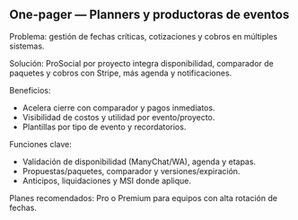 ## One-pager — Planners y productoras de eventos

Problema: gestión de fechas críticas, cotizaciones y cobros en múltiples sistemas.

Solución: ProSocial por proyecto integra disponibilidad, comparador de paquetes y cobros con Stripe, más agenda y notificaciones.

Beneficios:
- Acelera cierre con comparador y pagos inmediatos.
- Visibilidad de costos y utilidad por evento/proyecto.
- Plantillas por tipo de evento y recordatorios.

Funciones clave:
- Validación de disponibilidad (ManyChat/WA), agenda y etapas.
- Propuestas/paquetes, comparador y versiones/expiración.
- Anticipos, liquidaciones y MSI donde aplique.

Planes recomendados: Pro o Premium para equipos con alta rotación de fechas.
